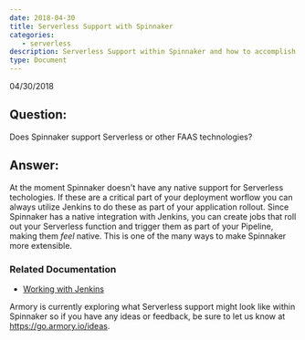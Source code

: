 ```yaml
---
date: 2018-04-30
title: Serverless Support with Spinnaker
categories:
   - serverless
description: Serverless Support within Spinnaker and how to accomplish it if needed. Serverless. FAAS. Lambda. Cloud Functions.
type: Document
---
```

04/30/2018

## Question:
Does Spinnaker support Serverless or other FAAS technologies?

## Answer:
At the moment Spinnaker doesn't have any native support for Serverless techologies. If these are a critical part of your deployment worflow you can always utilize Jenkins to do these as part of your application rollout. Since Spinnaker has a native integration with Jenkins, you can create jobs that roll out your Serverless function and trigger them as part of your Pipeline, making them _feel_ native. This is one of the many ways to make Spinnaker more extensible.

### Related Documentation
- [Working with Jenkins](https://docs.armory.io/user-guides/working-with-jenkins/)

Armory is currently exploring what Serverless support might look like within Spinnaker so if you have any ideas or feedback, be sure to let us know at <https://go.armory.io/ideas>.